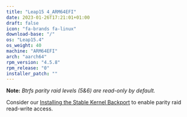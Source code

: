 ```yaml
---
title: "Leap15 4_ARM64EFI"
date: 2023-01-26T17:21:01+01:00
draft: false
icon: "fa-brands fa-linux"
download-base: "/"
os: "Leap15.4"
os_weight: 40
machine: "ARM64EFI"
arch: "aarch64"
rpm_version: "4.5.8"
rpm_release: "0"
installer_patch: ""
---
```


**Note:** *Btrfs parity raid levels (5&6) are read-only by default.*

Consider our [Installing the Stable Kernel Backport](https://rockstor.com/docs/howtos/stable_kernel_backport.html)
to enable parity raid read-write access.